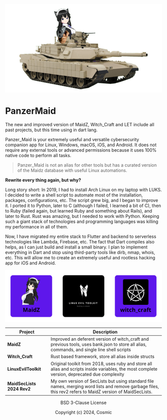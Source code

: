 ![panzer](docs/index.png)

# PanzerMaid

The new and improved version of MaidZ, Witch_Craft and LET include all past projects, but this time using in dart lang.

Panzer_Maid is your extremely useful and versatile cybersecurity companion app for Linux, Windows, macOS, iOS, and Android. It does not require any external tools or advanced permissions because it uses 100% native code to perform all tasks.

> Panzer_Maid is not an alias for other tools but has a curated version of the Maidz database with useful Linux automations.

**Rewrite every thing again, but why?**

Long story short: In 2019, I had to install Arch Linux on my laptop with LUKS. I decided to write a shell script to automate most of the installation, packages, configurations, etc. The script grew big, and I began to improve it. I ported it to Python, later to C (although I failed, I learned a bit of C), then to Ruby (failed again, but learned Ruby and something about Rails), and later to Rust. Rust was amazing, but I needed to work with Python. Keeping such a giant stack of technologies and programming languages was killing my performance in all of them.

Now, I have migrated my entire stack to Flutter and backend to serverless technologies like Lambda, Firebase, etc. The fact that Dart compiles also helps, as I can just build and install a small binary. I plan to implement everything in Dart and stop using third-party tools like dirb, nmap, whois, etc. This will allow me to create an extremely useful and rootless hacking app for iOS and Android.

![grid_app](docs/bean.png)

| Project                    | Description                                                                                                                                               |
| ---------------------------- | ----------------------------------------------------------------------------------------------------------------------------------------------------------- |
| **MaidZ**                  | Improved an deferent version of witch_craft and previous tools, uses bank.json to store all alias, commands, and single line shell scripts                |
| **Witch_Craft**            | Rust based framework, store all alias inside structs                                                                                                      |
| **LinuxEvilToolkit**       | Original toolkit from 2018, uses ruby and store all alias and scripts inside variables, the most complete version,   deprecated due complexity            |
| **MaidSecLists 2024 Rev2** | My own version of SecLists but using standard file names, merging word lists and remove garbage files, this rev2 refers to MaidZ version of MaidSecLists. |


<center>
  <p>BSD 3-Clause License</p>
  <p>Copyright (c) 2024, Cosmic</p>
</center>
